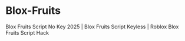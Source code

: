 # Blox-Fruits
Blox Fruits Script No Key 2025 | Blox Fruits Script Keyless | Roblox Blox Fruits Script Hack
